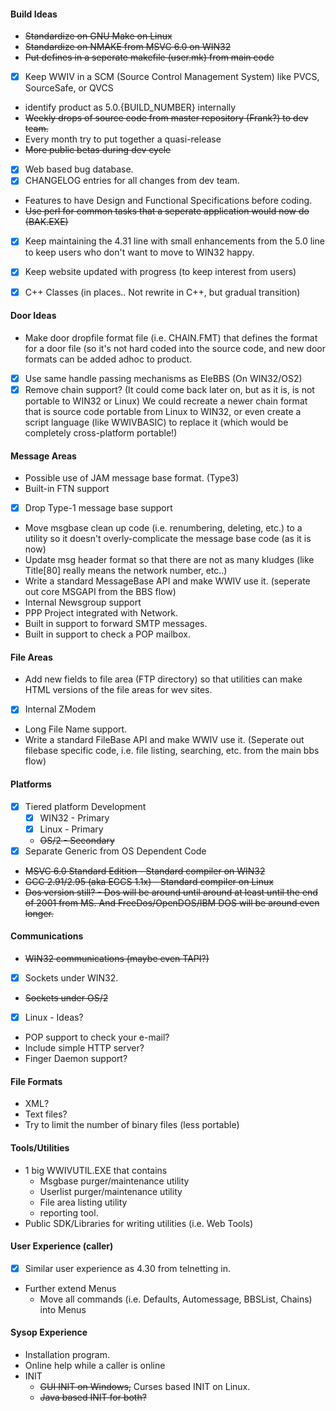 #### Build Ideas
  * ~~Standardize on GNU Make on Linux~~
  * ~~Standardize on NMAKE from MSVC 6.0 on WIN32~~
  * ~~Put defines in a seperate makefile (user.mk) from main code~~
  * [X] Keep WWIV in a SCM (Source Control Management System) like 
    PVCS, SourceSafe, or QVCS
  * identify product as 5.0.{BUILD_NUMBER} internally
  * ~~Weekly drops of source code from master repository (Frank?) to dev team.~~
  * Every month try to put together a quasi-release
  * ~~More public betas during dev cycle~~
  * [X] Web based bug database.
  * [X] CHANGELOG entries for all changes from dev team.
  * Features to have Design and Functional Specifications before coding.
  * ~~Use perl for common tasks that a seperate application would now do (BAK.EXE)~~
  * [X] Keep maintaining the 4.31 line with small enhancements from the 5.0 line
    to keep users who don't want to move to WIN32 happy.
  * [X] Keep website updated with progress (to keep interest from users)
  * [X] C++ Classes (in places.. Not rewrite in C++, but gradual transition)


#### Door Ideas
  * Make door dropfile format file (i.e. CHAIN.FMT) that defines the format
    for a door file (so it's not hard coded into the source code, and new
    door formats can be added adhoc to product.
  * [X] Use same handle passing mechanisms as EleBBS (On WIN32/OS2)
  * [X] Remove chain support?  (It could come back later on, but as it is, is not
    portable to WIN32 or Linux)  We could recreate a newer chain format that
    is source code portable from Linux to WIN32, or even create a script
    language (like WWIVBASIC) to replace it (which would be completely 
    cross-platform portable!)

#### Message Areas
  * Possible use of JAM message base format. (Type3)
  * Built-in FTN support
  * [X] Drop Type-1 message base support
  * Move msgbase clean up code (i.e. renumbering, deleting, etc.) to a utility
    so it doesn't overly-complicate the message base code (as it is now)
  * Update msg header format so that there are not as many kludges (like 
    Title[80] really means the network number, etc..)
  * Write a standard MessageBase API and make WWIV use it. (seperate out
    core MSGAPI from the BBS flow)
  * Internal Newsgroup support
  * PPP Project integrated with Network.
  * Built in support to forward SMTP messages.
  * Built in support to check a POP mailbox.

#### File Areas
  * Add new fields to file area (FTP directory) so that utilities can make
    HTML versions of the file areas for wev sites.
  * [X] Internal ZModem
  * Long File Name support.
  * Write a standard FileBase API and make WWIV use it. (Seperate out filebase
    specific code, i.e. file listing, searching, etc. from the main bbs flow)

#### Platforms
  * [X] Tiered platform Development
    * [X] WIN32 - Primary
    * [X] Linux - Primary
    * ~~OS/2  - Secondary~~
  * [X] Separate Generic from OS Dependent Code
  * ~~MSVC 6.0 Standard Edition - Standard compiler on WIN32~~
  * ~~GCC 2.91/2.95 (aka EGCS 1.1x) - Standard compiler on Linux~~
  * ~~Dos version still? - Dos will be around until around at least until
    the end of 2001 from MS.  And FreeDos/OpenDOS/IBM DOS will be around 
    even longer.~~

#### Communications
  * ~~WIN32 communications (maybe even TAPI?)~~
  * [X] Sockets under WIN32.
  * ~~Sockets under OS/2~~
  * [X] Linux - Ideas?
  * POP support to check your e-mail?
  * Include simple HTTP server?
  * Finger Daemon support?

#### File Formats
  * XML?
  * Text files?
  * Try to limit the number of binary files (less portable)

#### Tools/Utilities
  * 1 big WWIVUTIL.EXE that contains
    * Msgbase purger/maintenance utility
    * Userlist purger/maintenance utility
    * File area listing utility
    * reporting tool.
  * Public SDK/Libraries for writing utilities (i.e. Web Tools)
  
#### User Experience (caller)
  * [X] Similar user experience as 4.30 from telnetting in.
  * Further extend Menus
    * Move all commands (i.e. Defaults, Automessage, BBSList, Chains) into Menus

#### Sysop Experience
  * Installation program.
  * Online help while a caller is online
  * INIT
    * ~~GUI INIT on Windows,~~ Curses based INIT on Linux. 
    * ~~Java based INIT for both?~~

